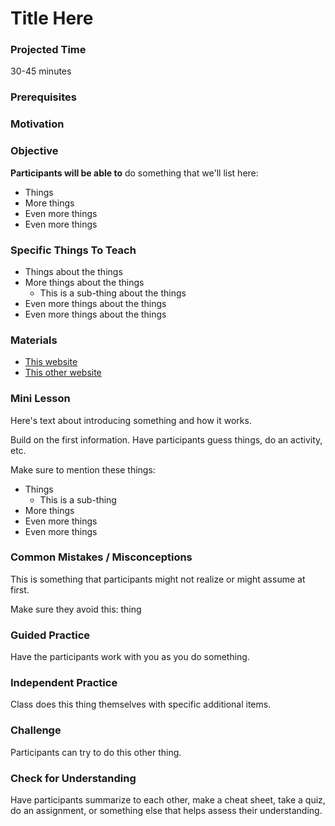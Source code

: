 # Title Here

### Projected Time
30-45 minutes

### Prerequisites


### Motivation


### Objective
**Participants will be able to** do something that we'll list here:
- Things
- More things
- Even more things
- Even more things

### Specific Things To Teach
- Things about the things
- More things about the things
	- This is a sub-thing about the things
- Even more things about the things
- Even more things about the things

### Materials

- [This website](example.com)
- [This other website](otherexample.com)

### Mini Lesson

Here's text about introducing something and how it works.

Build on the first information. Have participants guess things, do an activity, etc.

Make sure to mention these things:
- Things
	- This is a sub-thing
- More things
- Even more things
- Even more things


### Common Mistakes / Misconceptions

This is something that participants might not realize or might assume at first.

Make sure they avoid this: thing


### Guided Practice

Have the participants work with you as you do something.


### Independent Practice

Class does this thing themselves with specific additional items.


### Challenge

Participants can try to do this other thing.


### Check for Understanding

Have participants summarize to each other, make a cheat sheet, take a quiz, do an assignment, or something else that helps assess their understanding.
